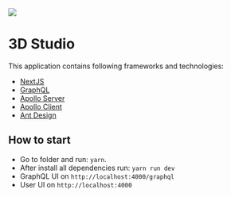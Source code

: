 <img style="display:block; margin:auto" src="https://admix.in/wp-content/uploads/2018/08/admix.1f291914fot.png">

# 3D Studio

This application contains following frameworks and technologies:
* [NextJS](https://nextjs.org/)
* [GraphQL](https://graphql.org/learn/)
* [Apollo Server](https://www.apollographql.com/docs/apollo-server/)
* [Apollo Client](https://www.apollographql.com/docs/react/)
* [Ant Design](https://ant.design/docs/react/introduce)

## How to start
* Go to folder and run: `yarn`.
* After install all dependencies run: `yarn run dev`
* GraphQL UI on `http://localhost:4000/graphql`
* User UI on `http://localhost:4000`
